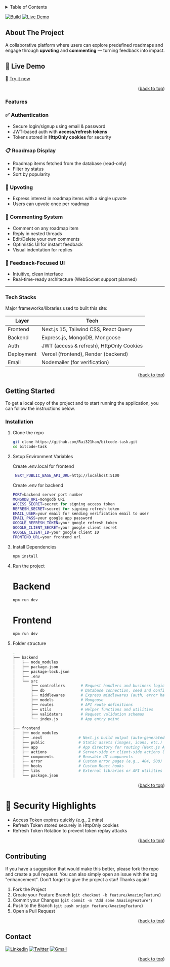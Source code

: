 <!-- TABLE OF CONTENTS -->
<details id="readme-top">
  <summary>Table of Contents</summary>
  <ol>
    <li>
      <a href="#about-the-project">About The Project</a>
      <ul>
        <li><a href="#features">Features</a></li>
        <li><a href="#tech-stacks">Tech Stacks</a></li>
      </ul>
    </li>
    <li>
      <a href="#getting-started">Getting Started</a>
      <ul>
        <li><a href="#prerequisites">Prerequisites</a></li>
        <li><a href="#installation">Installation</a></li>
      </ul>
    </li>
    <li><a href="#security-highlights">Security Highlights</a></li>
    <li><a href="#contributing">Contributing</a></li>
    <li><a href="#contact">Contact</a></li>

  </ol>
</details>

[![Build](https://img.shields.io/badge/build-passing-brightgreen)](https://vercel.com/)
[![Live Demo](https://img.shields.io/badge/demo-live-blue)](https://bitcode-task.vercel.app/)

<!-- ABOUT THE PROJECT -->

## About The Project

A collaborative platform where users can explore predefined roadmaps and engage through **upvoting** and **commenting** — turning feedback into impact.

## 🚀 Live Demo

🔗 [Try it now](https://bitcode-task.vercel.app/)

<p align="right">(<a href="#readme-top">back to top</a>)</p>

### Features

### ✅ Authentication

- Secure login/signup using email & password
- JWT-based auth with **access/refresh tokens**
- Tokens stored in **HttpOnly cookies** for security

### 📋 Roadmap Display

- Roadmap items fetched from the database (read-only)
- Filter by status
- Sort by popularity

### 📣 Upvoting

- Express interest in roadmap items with a single upvote
- Users can upvote once per roadmap

### 💬 Commenting System

- Comment on any roadmap item
- Reply in nested threads
- Edit/Delete your own comments
- Optimistic UI for instant feedback
- Visual indentation for replies

### 🧠 Feedback-Focused UI

- Intuitive, clean interface
- Real-time-ready architecture (WebSocket support planned)

---

### Tech Stacks

Major frameworks/libraries used to built this site:

| Layer      | Tech                                     |
| ---------- | ---------------------------------------- |
| Frontend   | Next.js 15, Tailwind CSS, React Query    |
| Backend    | Express.js, MongoDB, Mongoose            |
| Auth       | JWT (access & refresh), HttpOnly Cookies |
| Deployment | Vercel (frontend), Render (backend)      |
| Email      | Nodemailer (for verification)            |

<p align="right">(<a href="#readme-top">back to top</a>)</p>

<!-- GETTING STARTED -->

## Getting Started

To get a local copy of the project and to start running the application, you can follow the instructions below.

### Installation

1. Clone the repo

   ```sh
   git clone https://github.com/Rai321han/bitcode-task.git
   cd bitcode-task
   ```

2. Setup Environment Variables

   Create .env.local for frontend

   ```sh
    NEXT_PUBLIC_BASE_API_URL=http://localhost:5100
   ```

   Create .env for backend

   ```sh
   PORT=backend server port number
   MONGODB_URI=mongodb URI
   ACCESS_SECRET=secret for signing access token
   REFRESH_SECRET=secret for signing refresh token
   EMAIL_USER=your email for sending verification email to user
   EMAIL_PASS=your google app password
   GOOGLE_REFRESH_TOKEN=your google refresh token
   GOOGLE_CLIENT_SECRET=your google client secret
   GOOGLE_CLIENT_ID=your google client ID
   FRONTEND_URL=your frontend url
   ```

3. Install Dependencies

   ```sh
   npm install
   ```

4. Run the project

   # Backend

   ```sh
   npm run dev
   ```

   # Frontend

   ```sh
   npm run dev
   ```

5. Folder structure

   ```sh
   .
   ├── backend
   │   ├── node_modules
   │   ├── package.json
   │   ├── package-lock.json
   │   ├── .env
   │   └── src
   │       ├── controllers       # Request handlers and business logic
   │       ├── db                # Database connection, seed and configurations
   │       ├── middlewares       # Express middlewares (auth, error handling, etc.)
   │       ├── models            # Mongoose
   │       ├── routes            # API route definitions
   │       ├── utils             # Helper functions and utilities
   │       ├── validators        # Request validation schemas
   │       └── index.js          # App entry point
   │
   ├── frontend
   │   ├── node_modules
   │   ├── .next                # Next.js build output (auto-generated)
   │   ├── public               # Static assets (images, icons, etc.)
   │   ├── app                  # App directory for routing (Next.js App Router)
   │   ├── actions              # Server-side or client-side actions (if using Next.js 13+)
   │   ├── components           # Reusable UI components
   │   ├── error                # Custom error pages (e.g., 404, 500)
   │   ├── hooks                # Custom React hooks
   │   ├── libs                 # External libraries or API utilities
   │   └── package.json

   ```

<p align="right">(<a href="#readme-top">back to top</a>)</p>

# 🔐 Security Highlights

- Access Token expires quickly (e.g., 2 mins)
- Refresh Token stored securely in HttpOnly cookies
- Refresh Token Rotation to prevent token replay attacks

<p align="right">(<a href="#readme-top">back to top</a>)</p>

<!-- CONTRIBUTING -->

## Contributing

If you have a suggestion that would make this better, please fork the repo and create a pull request. You can also simply open an issue with the tag "enhancement".
Don't forget to give the project a star! Thanks again!

1. Fork the Project
2. Create your Feature Branch (`git checkout -b feature/AmazingFeature`)
3. Commit your Changes (`git commit -m 'Add some AmazingFeature'`)
4. Push to the Branch (`git push origin feature/AmazingFeature`)
5. Open a Pull Request

<p align="right">(<a href="#readme-top">back to top</a>)</p>

<!-- CONTACT -->

## Contact

[![Linkedin]][Linkedin-url] [![Twitter]][Twitter-url] [![Gmail]][Gmail-url]

<p align="right">(<a href="#readme-top">back to top</a>)</p>

<!-- MARKDOWN LINKS & IMAGES -->
<!-- https://www.markdownguide.org/basic-syntax/#reference-style-links -->

[contributors-shield]: https://img.shields.io/github/contributors/othneildrew/Best-README-Template.svg?style=for-the-badge
[contributors-url]: https://github.com/othneildrew/Best-README-Template/graphs/contributors
[forks-shield]: https://img.shields.io/github/forks/othneildrew/Best-README-Template.svg?style=for-the-badge
[forks-url]: https://github.com/othneildrew/Best-README-Template/network/members
[stars-shield]: https://img.shields.io/github/stars/othneildrew/Best-README-Template.svg?style=for-the-badge
[stars-url]: https://github.com/othneildrew/Best-README-Template/stargazers
[issues-shield]: https://img.shields.io/github/issues/othneildrew/Best-README-Template.svg?style=for-the-badge
[issues-url]: https://github.com/othneildrew/Best-README-Template/issues
[license-shield]: https://img.shields.io/github/license/othneildrew/Best-README-Template.svg?style=for-the-badge
[license-url]: https://github.com/othneildrew/Best-README-Template/blob/master/LICENSE.txt
[product-screenshot]: ./public/aitripbanner.png
[React.js]: https://img.shields.io/badge/React-20232A?style=for-the-badge&logo=react&logoColor=61DAFB
[React-url]: https://reactjs.org/
[Tailwind]: https://img.shields.io/badge/Tailwind-CSS?style=for-the-badge&logo=tailwindcss&logoColor=%2306B6D4&color=%23222222
[Tailwind-url]: https://tailwindcss.com/
[TypeScript]: https://img.shields.io/badge/TypeScript-BLUE?style=for-the-badge&logo=typescript&logoColor=%233178C6&color=%23222222
[TypeScript-url]: https://www.typescriptlang.org/
[Linkedin]: https://img.shields.io/badge/-LinkedIn-blue.svg?style=for-the-badge&logo=linkedin&colorB=555
[Linkedin-url]: https://www.linkedin.com/in/raihan-uddin-6681411b2
[Twitter]: https://img.shields.io/badge/Twitter-black?style=for-the-badge&logo=x&logoColor=white
[Twitter-url]: https://x.com/RaihanU46038448
[Gmail]: https://img.shields.io/badge/Gmail-red?style=for-the-badge&logo=gmail&logoColor=white
[Gmail-url]: mailto:uddinraihan797@gmail.com
[Firebase]: https://img.shields.io/badge/Firebase-orange?style=for-the-badge&logo=firebase&logoColor=orange&labelColor=black&color=black
[Gemini]: https://img.shields.io/badge/Gemini-white?style=for-the-badge&logo=googlegemini&color=black
[Gemini-url]: https://ai.google.dev/
[Firebase-url]: https://firebase.google.com
